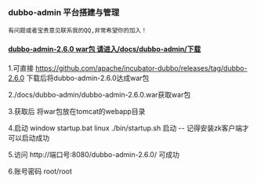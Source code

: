 ### dubbo-admin 平台搭建与管理

    有问题或者宝贵意见联系我的QQ,非常希望你的加入！
    
#### [dubbo-admin-2.6.0 war包 请进入/docs/dubbo-admin/下载](/docs/dubbo-admin/dubbo-admin-2.6.0.war)

1.可直接 https://github.com/apache/incubator-dubbo/releases/tag/dubbo-2.6.0 下载后将dubbo-admin-2.6.0达成war包

2./docs/dubbo-admin/dubbo-admin-2.6.0.war获取war包 

3.获取后 将war包放在tomcat的webapp目录 

4.启动 window startup.bat linux ./bin/startup.sh 启动 -- 记得安装zk客户端才可以启动成功

5.访问 http://端口号:8080/dubbo-admin-2.6.0/  可成功

6.账号密码 root/root